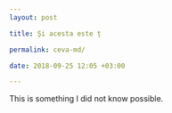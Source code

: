 ```yaml
--- 
layout: post

title: Și acesta este ț 

permalink: ceva-md/

date: 2018-09-25 12:05 +03:00

---
```


This is something I did not know possible.


